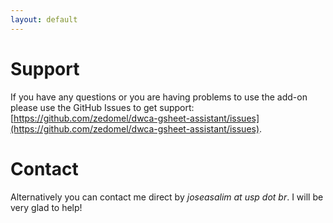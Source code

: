 ```yaml
---
layout: default
---
```


# Support

If you have any questions or you are having problems to use the add-on please use the GitHub Issues to get support: [https://github.com/zedomel/dwca-gsheet-assistant/issues](https://github.com/zedomel/dwca-gsheet-assistant/issues).


# Contact

Alternatively you can contact me direct by *joseasalim at usp dot br*. I will be very glad to help!


